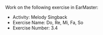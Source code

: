 Work on the following exercise in EarMaster:
- Activity: Melody Singback
- Exercise Name: Do, Re, Mi, Fa, So
- Exercise Number: 3.4
